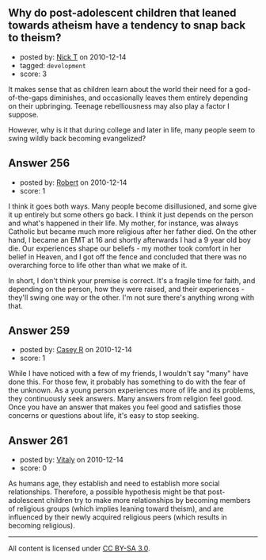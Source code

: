## Why do post-adolescent children that leaned towards atheism have a tendency to snap back to theism?

- posted by: [Nick T](https://stackexchange.com/users/-1/11-nick-t) on 2010-12-14
- tagged: `development`
- score: 3

It makes sense that as children learn about the world their need for a god-of-the-gaps diminishes, and occasionally leaves them entirely depending on their upbringing.  Teenage rebelliousness may also play a factor I suppose.

However, why is it that during college and later in life, many people seem to swing wildly back becoming evangelized?


## Answer 256

- posted by: [Robert](https://stackexchange.com/users/-1/35-robert) on 2010-12-14
- score: 1

I think it goes both ways. Many people become disillusioned, and some give it up entirely but some others go back. I think it just depends on the person and what's happened in their life. My mother, for instance, was always Catholic but became much more religious after her father died. On the other hand, I became an EMT at 16 and shortly afterwards I had a 9 year old boy die. Our experiences shape our beliefs - my mother took comfort in her belief in Heaven, and I got off the fence and concluded that there was no overarching force to life other than what we make of it.

In short, I don't think your premise is correct. It's a fragile time for faith, and depending on the person, how they were raised, and their experiences - they'll swing one way or the other. I'm not sure there's anything wrong with that.


## Answer 259

- posted by: [Casey R](https://stackexchange.com/users/-1/178-casey-r) on 2010-12-14
- score: 1

While I have noticed with a few of my friends, I wouldn't say "many" have done this.  For those few, it probably has something to do with the fear of the unknown.  As a young person experiences more of life and its problems, they continuously seek answers.  Many answers from religion feel good. Once you have an answer that makes you feel good and satisfies those concerns or questions about life, it's easy to stop seeking.


## Answer 261

- posted by: [Vitaly](https://stackexchange.com/users/-1/106-vitaly) on 2010-12-14
- score: 0

As humans age, they establish and need to establish more social relationships. Therefore, a possible hypothesis might be that post-adolescent children try to make more relationships by becoming members of religious groups (which implies leaning toward theism), and are influenced by their newly acquired religious peers (which results in becoming religious).



---

All content is licensed under [CC BY-SA 3.0](https://creativecommons.org/licenses/by-sa/3.0/).
